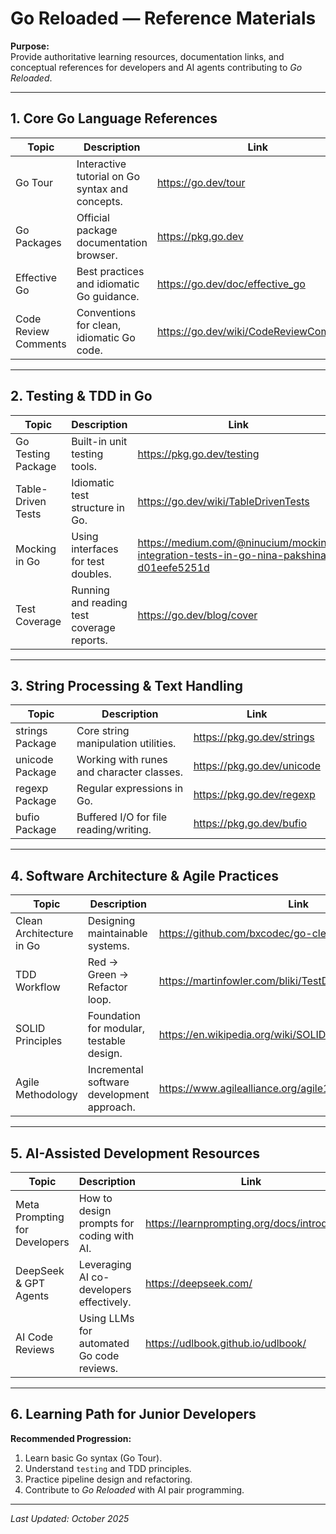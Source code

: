 # Go Reloaded — Reference Materials

**Purpose:**  
Provide authoritative learning resources, documentation links, and conceptual references for developers and AI agents contributing to *Go Reloaded*.

---

## 1. Core Go Language References

| Topic | Description | Link |
|--------|--------------|------|
| Go Tour | Interactive tutorial on Go syntax and concepts. | https://go.dev/tour |
| Go Packages | Official package documentation browser. | https://pkg.go.dev |
| Effective Go | Best practices and idiomatic Go guidance. | https://go.dev/doc/effective_go |
| Code Review Comments | Conventions for clean, idiomatic Go code. | https://go.dev/wiki/CodeReviewComments |

---

## 2. Testing & TDD in Go

| Topic | Description | Link |
|--------|--------------|------|
| Go Testing Package | Built-in unit testing tools. | https://pkg.go.dev/testing |
| Table-Driven Tests | Idiomatic test structure in Go. | https://go.dev/wiki/TableDrivenTests |
| Mocking in Go | Using interfaces for test doubles. | https://medium.com/@ninucium/mocking-integration-tests-in-go-nina-pakshina-d01eefe5251d |
| Test Coverage | Running and reading test coverage reports. | https://go.dev/blog/cover |

---

## 3. String Processing & Text Handling

| Topic | Description | Link |
|--------|--------------|------|
| strings Package | Core string manipulation utilities. | https://pkg.go.dev/strings |
| unicode Package | Working with runes and character classes. | https://pkg.go.dev/unicode |
| regexp Package | Regular expressions in Go. | https://pkg.go.dev/regexp |
| bufio Package | Buffered I/O for file reading/writing. | https://pkg.go.dev/bufio |

---

## 4. Software Architecture & Agile Practices

| Topic | Description | Link |
|--------|--------------|------|
| Clean Architecture in Go | Designing maintainable systems. | https://github.com/bxcodec/go-clean-arch |
| TDD Workflow | Red → Green → Refactor loop. | https://martinfowler.com/bliki/TestDrivenDevelopment.html |
| SOLID Principles | Foundation for modular, testable design. | https://en.wikipedia.org/wiki/SOLID |
| Agile Methodology | Incremental software development approach. | https://www.agilealliance.org/agile101 |

---

## 5. AI-Assisted Development Resources

| Topic | Description | Link |
|--------|--------------|------|
| Meta Prompting for Developers | How to design prompts for coding with AI. | https://learnprompting.org/docs/introduction |
| DeepSeek & GPT Agents | Leveraging AI co-developers effectively. | https://deepseek.com/ |
| AI Code Reviews | Using LLMs for automated Go code reviews. | https://udlbook.github.io/udlbook/ |

---

## 6. Learning Path for Junior Developers

**Recommended Progression:**
1. Learn basic Go syntax (Go Tour).  
2. Understand `testing` and TDD principles.  
3. Practice pipeline design and refactoring.  
4. Contribute to *Go Reloaded* with AI pair programming.

---

*Last Updated: October 2025*
